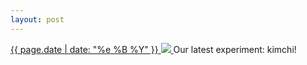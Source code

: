 ```yaml
---
layout: post
---
```


<p>
  <a href="/390">
    <time>{{ page.date | date: "%e %B %Y" }}</time>
    <img src="{{ site.assets_url }}/390.jpg">
  </a>
  Our latest experiment: kimchi!
</p>

